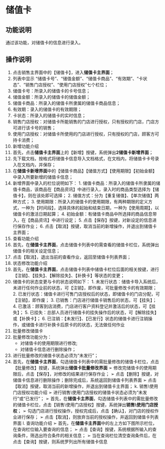 # 储值卡

## 功能说明

通过该功能，对储值卡的信息进行录入。

## 操作说明
1.	点击销售主界面中的【储值卡】，进入**储值卡主界面**；
2.	列表中显示 “储值卡号”、“储值金额”、“储值卡商品”、“有效期”、“卡状态”、“销售门店授权”、“使用门店授权”七个栏位；
  1. 储值卡号：所录入的储值卡的卡号信息；
  2. 储值金额：所录入的储值卡的储值金额；
  3. 储值卡商品：所录入的储值卡所隶属的储值卡商品信息；
  4. 有效期：录入的储值卡的有效期限；
  5. 卡状态：所录入的储值卡的实时信息；
  6. 销售门店授权：对储值卡所能销售的门店进行授权，只有授权的门店，门店方可进行该卡号的销售；
  7. 使用门店授权：对储值卡所使用的门店进行授权，只有授权的门店，顾客方可持卡消费；
3.	新增功能介绍
  1. 首先，点击**储值卡主界面**上的【新增】按键，系统弹出**2储值卡新增界面**；
  2. 先下载文档，按格式将储值卡信息导入文档格式，在文档内，将储值卡卡号录入在文档内，并保存；
  3. 在**储值卡新增界面**中的【储值卡商品】【储值方式】【使用期限】【初始金额】中录入所要新增的储值卡信息；
  4. 新增界面中录入的栏位说明如下：
    1. 储值卡商品：所录入的储值卡所隶属的储值卡商品，该商品在【商品资讯】中进行录入，录入时的商品类型选择为【储值卡】，则在该处即可选择；
    2. 储值方式：分为【重复储值】、【单次储值】两种方式；
    3. 使用期限：所录入的储值卡的使用期限，有两种期限的定义方式，一种为【时间段】，选择具体的起始和结束日期，一种为【使用周期】，以储值卡的激活日期起算；
    4. 初始金额：有储值卡商品中所选择的商品信息带入，在【商品资讯】中进行设定；
    5. 点击【保存】按键，对新设定的信息进行保存作业；
    6. 点击【取消】按键，取消当前的新增操作，并退出到储值卡主界面；
4.	查看功能介绍
  1. 首先，在**储值卡主界面**，点击储值卡列表中的需查看的储值卡栏位，系统弹出储值卡的相关设定信息；
  2. 点击【取消】，退出当前的查看作业，返回至储值卡列表界面；
5.	状态修改功能介绍
  1. 首先，在**储值卡主界面**，点击储值卡列表中储值卡栏位后面的相关按键，进行【注销】、【挂失】、【解除挂失】、【补换卡】等状态的变更；
  2. 储值卡的状态变更与卡的状态说明如下：
    1. 未发行状态：储值卡导入系统后，未进行任何作业前的状态，可【注销】，即作废，可批量修改卡的有效期限；
    2. 已发行状态：储值卡进行可售门店授权后的状态，即储值卡的门店分配，可【注销】，即作废；
    3. 已销售：门店进行储值卡销售后的状态，可【挂失】；
    4. 已激活：顾客到店消费，门店进行客户资料登记并激活后的状态，可【挂失】；
    5. 已挂失：总部人员进行储值卡的挂失操作后的状态，可【解除挂失】或【补换卡】；
    6. 已注销：【未发行】、【已发行】状态的储值卡进行注销操作，或储值卡进行补换卡后原卡的的状态，无法做任何作业
6.	批量修改储值卡
  1. 批量修改功能分为：
      * 对储值卡的使用期限进行修改;
      * 对储值卡信息进行删除操作；
  2. 进行批量修改的储值卡状态必须为“未发行”；
  3. 首先，在**储值卡主界面**，勾选储值卡列表中的需批量修改的储值卡栏位，点击【批量修改】按键，系统弹出**储值卡批量修改界面**
➢	修改完储值卡的使用期限后，点击【保存】，对修改的结果进行保存作业；
➢	点击【删除】按键，对储值卡信息进行删除操作；删除完成后，系统返回到储值卡列表界面
➢	点击【取消】按键，取消当前的新增操作，并退出到储值卡主界面；
k.	销售\使用门店授权功能介绍
➢	进行销售\使用门店授权的储值卡状态必须为“未发行”或“已发行”；
➢	首先，在**储值卡主界面**，勾选储值卡列表中的需批量修改的储值卡栏位，点击【销售\使用门店授权】按键，系统弹出**销售\使用门店授权**；
➢	勾选门店进行授权操作，授权完成后，点击【确认】，对门店的授权作业进行保存；
➢	点击【取消】，则放弃当前的授权操作，并返回到储值卡列表界面
l.	查询功能介绍
➢	首先，在**储值卡主界面**中的左上方如下图所示栏位，在查询栏位输入要查询的信息；
➢	点击【查询】按键，系统根据所输入的查询条件，筛选出符合条件的相关信息； 
➢	当在查询栏位清空查询条件后，在点击【查询】按键，则系统罗列出所有储值卡信息
